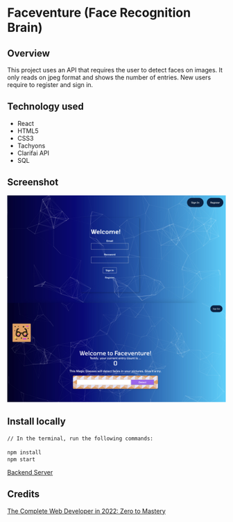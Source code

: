# Faceventure (Face Recognition Brain) 

## Overview
This project uses an API that requires the user to detect faces on images. It only reads on jpeg format and shows the number of entries. New users require to register and sign in.

## Technology used

- React
- HTML5
- CSS3
- Tachyons
- Clarifai API
- SQL

## Screenshot

![Screenshot](Faceventure.jpg)
## Install locally

```
// In the terminal, run the following commands:

npm install
npm start

```

[Backend Server](https://github.com/RioCantre/smart-brain-api)

## Credits
[The Complete Web Developer in 2022: Zero to Mastery](https://academy.zerotomastery.io/p/complete-web-developer-zero-to-mastery)



